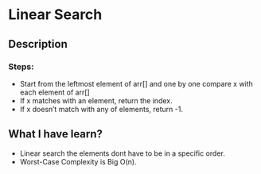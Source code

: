 # Linear Search
## Description
### Steps:
- Start from the leftmost element of arr[] and one by one compare x with each element of arr[]
- If x matches with an element, return the index.
- If x doesn’t match with any of elements, return -1.

## What I have learn?
- Linear search the elements dont have to be in a specific order.
-  Worst-Case Complexity is Big O(n).
